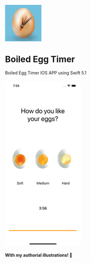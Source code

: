 ![Image](https://raw.githubusercontent.com/joaoipiraja/Boiled-Egg-Timer/master/Boiled%20Egg%20Timer/Assets.xcassets/AppIcon.appiconset/120.png)
# Boiled Egg Timer
Boiled Egg Timer IOS APP using Swift 5.1
#### [<img src="https://raw.githubusercontent.com/joaoipiraja/Boiled-Egg-Timer/master/screenshots/screenshot1.png" width="250"/>](screenshot1.png)
#### With my authorial illustrations! 🎨


